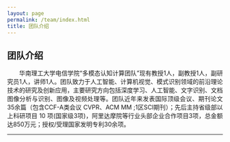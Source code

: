 ```yaml
---
layout: page
permalink: /team/index.html
title: 团队介绍
---
```


## 团队介绍

<p style="text-align:justify">&emsp;&emsp;华南理工大学电信学院“多模态认知计算团队”现有教授1人，副教授1人，副研究员1人，讲师1人。团队致力于人工智能、计算机视觉、模式识别领域的前沿理论技术的研究及创新应用，主要研究方向包括深度学习、人工智能、文字识别、文档图像分析与识别、图像及视频处理等。团队近年来发表国际顶级会议、期刊论文35余篇（包含CCF-A类会议 CVPR、ACM MM ;1区SCI期刊）；先后主持省级部以上科研项目 10 项(国家级3项)，阿里达摩院等行业头部企业合作项目3项，总金额达850万元；授权/受理国家发明专利30余项。</p>

---